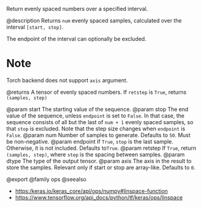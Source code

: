 Return evenly spaced numbers over a specified interval.

@description
Returns `num` evenly spaced samples, calculated over the interval
`[start, stop]`.

The endpoint of the interval can optionally be excluded.

# Note
Torch backend does not support `axis` argument.

@returns
A tensor of evenly spaced numbers.
If `retstep` is `True`, returns `(samples, step)`

@param start The starting value of the sequence.
@param stop The end value of the sequence, unless `endpoint` is set to
    `False`. In that case, the sequence consists of all but the last
    of `num + 1` evenly spaced samples, so that `stop` is excluded.
    Note that the step size changes when `endpoint` is `False`.
@param num Number of samples to generate. Defaults to `50`. Must be
    non-negative.
@param endpoint If `True`, `stop` is the last sample. Otherwise, it is
    not included. Defaults to`True`.
@param retstep If `True`, return `(samples, step)`, where `step` is the
    spacing between samples.
@param dtype The type of the output tensor.
@param axis The axis in the result to store the samples. Relevant only if
    start or stop are array-like. Defaults to `0`.

@export
@family ops
@seealso
+ <https:/keras.io/keras_core/api/ops/numpy#linspace-function>
+ <https://www.tensorflow.org/api_docs/python/tf/keras/ops/linspace>

